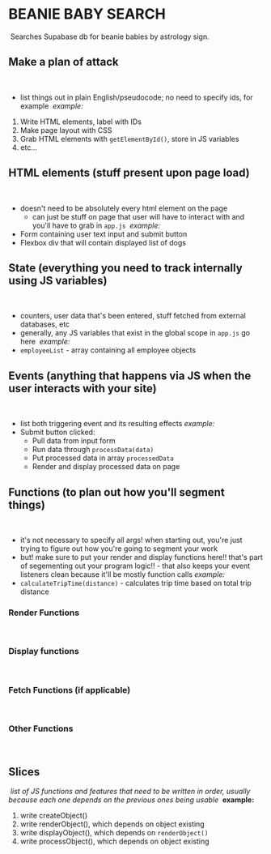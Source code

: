 <!-- init commit -->

# BEANIE BABY SEARCH

​
Searches Supabase db for beanie babies by astrology sign.
​

## Make a plan of attack

​

-   list things out in plain English/pseudocode; no need to specify ids, for example
    ​
    _example:_
    ​

1. Write HTML elements, label with IDs
2. Make page layout with CSS
3. Grab HTML elements with `getElementById()`, store in JS variables
4. etc...
   ​

## HTML elements (stuff present upon page load)

​

-   doesn't need to be absolutely every html element on the page
    -   can just be stuff on page that user will have to interact with and you'll have to grab in `app.js`
        ​
        _example:_
        ​
-   Form containing user text input and submit button
-   Flexbox div that will contain displayed list of dogs
    ​

## State (everything you need to track internally using JS variables)

​

-   counters, user data that's been entered, stuff fetched from external databases, etc
-   generally, any JS variables that exist in the global scope in `app.js` go here
    ​
    _example:_
    ​
-   `employeeList` - array containing all employee objects
    ​

## Events (anything that happens via JS when the user interacts with your site)

​

-   list both triggering event and its resulting effects
    ​
    _example:_
    ​
-   Submit button clicked:
    -   Pull data from input form
    -   Run data through `processData(data)`
    -   Put processed data in array `processedData`
    -   Render and display processed data on page
        ​

## Functions (to plan out how you'll segment things)

​

-   it's not necessary to specify all args! when starting out, you're just trying to figure out how you're going to segment your work
-   but! make sure to put your render and display functions here!! that's part of segementing out your program logic!! - that also keeps your event listeners clean because it'll be mostly function calls
    ​
    _example:_
    ​
-   `calculateTripTime(distance)` - calculates trip time based on total trip distance
    ​

### Render Functions

​

### Display functions

​

### Fetch Functions (if applicable)

​

### Other Functions

​

## Slices

​
_list of JS functions and features that need to be written in order, usually because each one depends on the previous ones being usable_
​
**example:**
​

1. write createObject()
2. write renderObject(), which depends on object existing
3. write displayObject(), which depends on `renderObject()`
4. write processObject(), which depends on object existing

